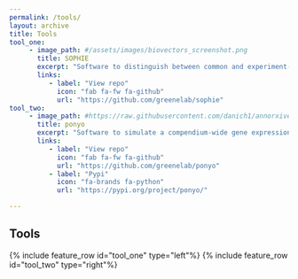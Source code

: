 ```yaml
---
permalink: /tools/
layout: archive
title: Tools
tool_one:
     - image_path: #/assets/images/biovectors_screenshot.png
       title: SOPHIE
       excerpt: "Software to distinguish between common and experiment-specific transcriptional signals."
       links:
          - label: "View repo"
            icon: "fab fa-fw fa-github"
            url: "https://github.com/greenelab/sophie"
tool_two:
     - image_path: #https://raw.githubusercontent.com/danich1/annorxiver/65ee4a556ab69f2308e5e4d9192905e8cfec3728/figure_generation/output/Figure_2.png
       title: ponyo
       excerpt: "Software to simulate a compendium-wide gene expression data using a variational autoencoder (VAE)."
       links:
          - label: "View repo"
            icon: "fab fa-fw fa-github"
            url: "https://github.com/greenelab/ponyo"
          - label: "Pypi"
            icon: "fa-brands fa-python"
            url: "https://pypi.org/project/ponyo/"

---
```


## Tools

{% include feature_row id="tool_one" type="left"%}
{% include feature_row id="tool_two" type="right"%}